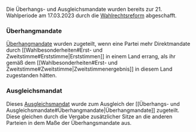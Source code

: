 Die Überhangs- und Ausgleichsmandate wurden bereits zur 21. Wahlperiode am 17.03.2023 durch die [Wahlrechtsreform](https://www.bundestag.de/services/glossar/glossar/W/wahlrechtsreform2023-974280) abgeschafft. 
### Überhangmandate
[Überhangmandate](https://www.bundestag.de/services/glossar/glossar/U/ueberhangmandate-245552) wurden zugeteilt, wenn eine Partei mehr Direktmandate durch [[Wahlbesonderheiten#Erst- und Zweitstimme#Erststimme|Erststimmen]] in einem Land errang, als ihr gemäß dem [[Wahlbesonderheiten#Erst- und Zweitstimme#Zweitstimme|Zweitstimmenergebnis]] in diesem Land zugestanden hätten.
### Ausgleichsmandat
Dieses [Ausgleichsmandat](https://www.bundestag.de/services/glossar/glossar/A/ausgleichsmandat-259632) wurde zum Ausgleich der [[Überhangs- und Ausgleichsmandate#Überhangmandate|Überhangmandate]] zugeteilt. Diese gleichen durch die Vergabe zusätzlicher Sitze an die anderen Parteien in dem Maße der Überhangsmandate aus.
